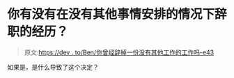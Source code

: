 # 你有没有在没有其他事情安排的情况下辞职的经历？

> 原文:[https://dev . to/Ben/你曾经辞掉一份没有其他工作的工作吗-e43](https://dev.to/ben/have-you-ever-quit-a-job-without-anything-else-lined-up-e43)

如果是，是什么导致了这个决定？